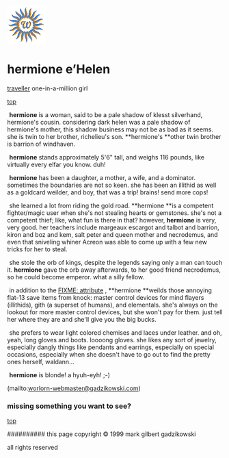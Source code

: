 ![wsun](assets/wsun.gif)

# hermione e’Helen



  [traveller](traveller.md)  one-in-a-million girl

[top](#top) 

  ![xparent](assets/xparent.gif) **hermione** is a woman, said to be a pale shadow of klesst silverhand, hermione's cousin. considering dark helen was a pale shadow of hermione's mother, this shadow business may not be as bad as it seems. she is twin to her brother, richelieu's son. **hermione's **other twin brother is barrion of windhaven.

  ![xparent](assets/xparent.gif) **hermione** stands approximately 5'6" tall, and weighs 116 pounds, like virtually every elfar you know. duh!

  ![xparent](assets/xparent.gif) **hermione** has been a daughter, a mother, a wife, and a dominator. sometimes the boundaries are not so keen. she has been an illithid as well as a goldcard weilder, and boy, that was a trip! brains! send more cops!

  ![xparent](assets/xparent.gif) she learned a lot from riding the gold road. **hermione **is a competent fighter/magic user when she's not stealing hearts or gemstones. she's not a competent thief; like, what fun is there in that? however, **hermione** is very, very good. her teachers include margeaux escargot and talbot and barrion, kiron and boz and kem, salt peter and queen mother and necrodemus, and even that sniveling whiner Acreon was able to come up with a few new tricks for her to steal.

  ![xparent](assets/xparent.gif) she stole the orb of kings, despite the legends saying only a man can touch it. **hermione** gave the orb away afterwards, to her good friend necrodemus, so he could become emperor. what a silly fellow.

  ![xparent](assets/xparent.gif) in addition to the  [FIXME: attribute](attribute.md) , **hermione **weilds those annoying flat-13 save items from knock: master control devices for mind flayers (illithids), gith (a superset of humans), and elementals. she's always on the lookout for more master control devices, but she won't pay for them. just tell her where they are and she'll give you the big bucks.

  ![xparent](assets/xparent.gif) she prefers to wear light colored chemises and laces under leather. and oh, yeah, long gloves and boots. loooong gloves. she likes any sort of jewelry, especially dangly things like pendants and earrings, especially on special occasions, especially when she doesn't have to go out to find the pretty ones herself, waldann...

  ![xparent](assets/xparent.gif) **hermione** is blonde! a hyuh-eyh! ;-)

 

 (mailto:worlorn-webmaster@gadzikowski.com) 

 
### missing something you want to see?



 [top](#top) 

 
########## this page copyright © 1999 mark gilbert gadzikowski

 all rights reserved